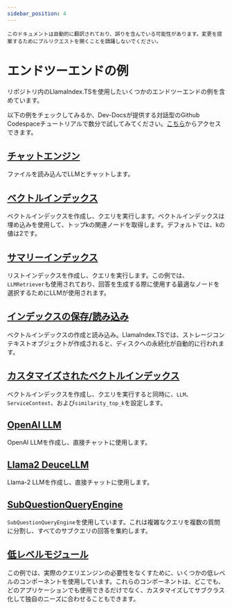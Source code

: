 ```yaml
---
sidebar_position: 4
---
```


`このドキュメントは自動的に翻訳されており、誤りを含んでいる可能性があります。変更を提案するためにプルリクエストを開くことを躊躇しないでください。`

# エンドツーエンドの例

リポジトリ内のLlamaIndex.TSを使用したいくつかのエンドツーエンドの例を含めています。

以下の例をチェックしてみるか、Dev-Docsが提供する対話型のGithub Codespaceチュートリアルで数分で試してみてください。[こちら](https://codespaces.new/team-dev-docs/lits-dev-docs-playground?devcontainer_path=.devcontainer%2Fjavascript_ltsquickstart%2Fdevcontainer.json)からアクセスできます。

## [チャットエンジン](https://github.com/run-llama/LlamaIndexTS/blob/main/examples/chatEngine.ts)

ファイルを読み込んでLLMとチャットします。

## [ベクトルインデックス](https://github.com/run-llama/LlamaIndexTS/blob/main/examples/vectorIndex.ts)

ベクトルインデックスを作成し、クエリを実行します。ベクトルインデックスは埋め込みを使用して、トップkの関連ノードを取得します。デフォルトでは、kの値は2です。

## [サマリーインデックス](https://github.com/run-llama/LlamaIndexTS/blob/main/examples/summaryIndex.ts)

リストインデックスを作成し、クエリを実行します。この例では、`LLMRetriever`も使用されており、回答を生成する際に使用する最適なノードを選択するためにLLMが使用されます。

## [インデックスの保存/読み込み](https://github.com/run-llama/LlamaIndexTS/blob/main/examples/storageContext.ts)

ベクトルインデックスの作成と読み込み。LlamaIndex.TSでは、ストレージコンテキストオブジェクトが作成されると、ディスクへの永続化が自動的に行われます。

## [カスタマイズされたベクトルインデックス](https://github.com/run-llama/LlamaIndexTS/blob/main/examples/vectorIndexCustomize.ts)

ベクトルインデックスを作成し、クエリを実行すると同時に、`LLM`、`ServiceContext`、および`similarity_top_k`を設定します。

## [OpenAI LLM](https://github.com/run-llama/LlamaIndexTS/blob/main/examples/openai.ts)

OpenAI LLMを作成し、直接チャットに使用します。

## [Llama2 DeuceLLM](https://github.com/run-llama/LlamaIndexTS/blob/main/examples/llamadeuce.ts)

Llama-2 LLMを作成し、直接チャットに使用します。

## [SubQuestionQueryEngine](https://github.com/run-llama/LlamaIndexTS/blob/main/examples/subquestion.ts)

`SubQuestionQueryEngine`を使用しています。これは複雑なクエリを複数の質問に分割し、すべてのサブクエリの回答を集約します。

## [低レベルモジュール](https://github.com/run-llama/LlamaIndexTS/blob/main/examples/lowlevel.ts)

この例では、実際のクエリエンジンの必要性をなくすために、いくつかの低レベルのコンポーネントを使用しています。これらのコンポーネントは、どこでも、どのアプリケーションでも使用できるだけでなく、カスタマイズしてサブクラス化して独自のニーズに合わせることもできます。
